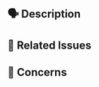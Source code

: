 ## 🗣 Description

<!-- include a description about your pull request and changes, and why these changes need to be made -->

## 🔨 Related Issues

<!-- list any linked issues this pull request will close, or exclude if none -->

## 🤔 Concerns

<!-- list any particular concerns you have about this pull request that you want reviewers to directly address, or exclude if none -->